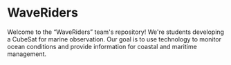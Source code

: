 # WaveRiders
Welcome to the “WaveRiders” team's repository! We're students developing a CubeSat for marine observation. Our goal is to use technology to monitor ocean conditions and provide information for coastal and maritime management.

